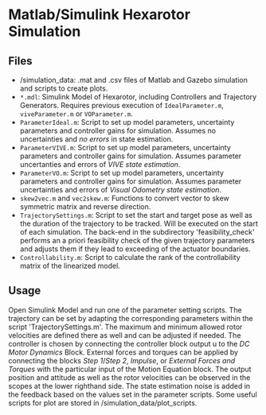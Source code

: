 # Matlab/Simulink Hexarotor Simulation

## Files
- /simulation_data: .mat and .csv files of Matlab and Gazebo simulation and scripts to create plots.
- `*.mdl`: Simulink Model of Hexarotor, including Controllers and Trajectory Generators. Requires previous execution of `IdealParameter.m`, `viveParameter.m` or `VOParameter.m`.
- `ParameterIdeal.m`: Script to set up model parameters, uncertainty parameters and controller gains for simulation. Assumes no uncertainties and *no errors* in state estimation.
- `ParameterVIVE.m`: Script to set up model parameters, uncertainty parameters and controller gains for simulation. Assumes parameter uncertanties and errors of *VIVE state estimation*.
- `ParameterVO.m`: Script to set up model parameters, uncertainty parameters and controller gains for simulation. Assumes parameter uncertainties and errors of *Visual Odometry state estimation*.
- `skew2vec.m` and `vec2skew.m`: Functions to convert vector to skew symmetric matrix and reverse direction.
- `TrajectorySettings.m`: Script to set the start and target pose as well as the duration of the trajectory to be tracked. Will be executed on the start of each simulation. The back-end in the subdirectory 'feasibility_check' performs an a priori feasibility check of the given trajectory parameters and adjusts them if they lead to exceeding of the actuator boundaries.
- `Controllability.m`: Script to calculate the rank of the controllability matrix of the linearized model.

## Usage
Open Simulink Model and run one of the parameter setting scripts. The trajectory can be set by adapting the corresponding parameters within the script 'TrajectorySettings.m'. The maximum and minimum allowed rotor velocities are defined there as well and can be adjusted if needed. The controller is chosen by connecting the controller block output u to the *DC Motor Dynamics* Block. External forces and torques can be applied by connecting the blocks *Step 1*/*Step 2*, *Impulse*, or *External Forces and Torques* with the particular input of the Motion Equation block. The output position and attitude as well as the rotor velocities can be observed in the scopes at the lower righthand side. The state estimation noise is added in the feedback based on the values set in the parameter scripts. Some useful scripts for plot are stored in /simulation_data/plot_scripts.
